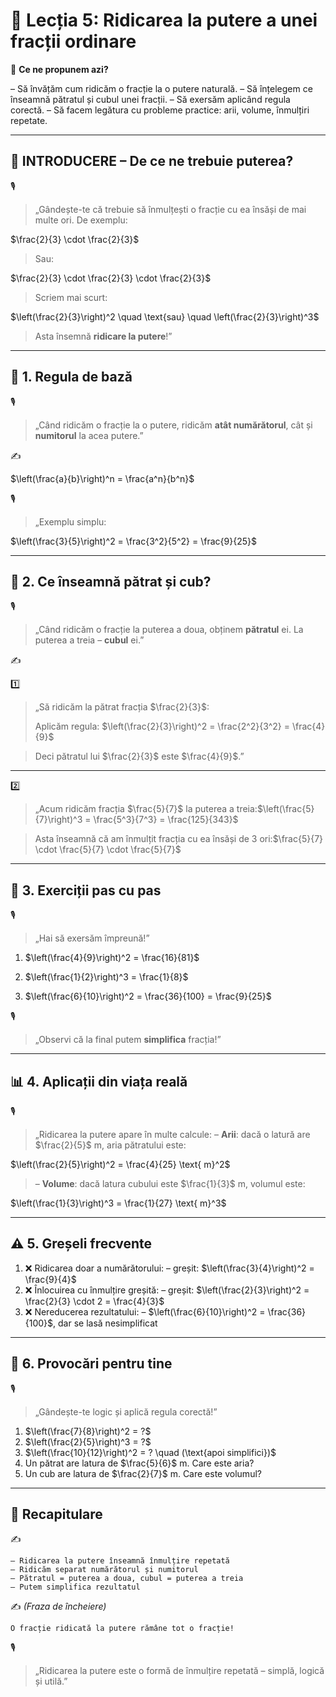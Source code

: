 # 📘 Lecția 5: Ridicarea la putere a unei fracții ordinare

🎯 **Ce ne propunem azi?**

– Să învățăm cum ridicăm o fracție la o putere naturală.
 – Să înțelegem ce înseamnă pătratul și cubul unei fracții.
 – Să exersăm aplicând regula corectă.
 – Să facem legătura cu probleme practice: arii, volume, înmulțiri repetate.

------

## 🔔 INTRODUCERE – De ce ne trebuie puterea?

🎙️

> „Gândește-te că trebuie să înmulțești o fracție cu ea însăși de mai multe ori.
>  De exemplu:

$\frac{2}{3} \cdot \frac{2}{3}$

> Sau:

$\frac{2}{3} \cdot \frac{2}{3} \cdot \frac{2}{3}$

> Scriem mai scurt:

$\left(\frac{2}{3}\right)^2 \quad \text{sau} \quad \left(\frac{2}{3}\right)^3$

> Asta însemnă **ridicare la putere**!”

------

## 🔹 1. Regula de bază

🎙️

> „Când ridicăm o fracție la o putere, ridicăm **atât numărătorul**, cât și **numitorul** la acea putere.”

✍️

$\left(\frac{a}{b}\right)^n = \frac{a^n}{b^n}$

🎙️

> „Exemplu simplu:

$\left(\frac{3}{5}\right)^2 = \frac{3^2}{5^2} = \frac{9}{25}$

------

## 🔹 2. Ce înseamnă pătrat și cub?

🎙️

> „Când ridicăm o fracție la puterea a doua, obținem **pătratul** ei.
>  La puterea a treia – **cubul** ei.”

✍️

1️⃣

> „Să ridicăm la pătrat fracția $\frac{2}{3}$:
>
> Aplicăm regula: $\left(\frac{2}{3}\right)^2 = \frac{2^2}{3^2} = \frac{4}{9}$

> Deci pătratul lui $\frac{2}{3}$ este $\frac{4}{9}$.”

------

2️⃣

> „Acum ridicăm fracția $\frac{5}{7}$ la puterea a treia:$\left(\frac{5}{7}\right)^3 = \frac{5^3}{7^3} = \frac{125}{343}$



> Asta înseamnă că am înmulțit fracția cu ea însăși de 3 ori:$\frac{5}{7} \cdot \frac{5}{7} \cdot \frac{5}{7}$

------

## 🔹 3. Exerciții pas cu pas

🎙️

> „Hai să exersăm împreună!”

1. $\left(\frac{4}{9}\right)^2 = \frac{16}{81}$

2. $\left(\frac{1}{2}\right)^3 = \frac{1}{8}$

3. $\left(\frac{6}{10}\right)^2 = \frac{36}{100} = \frac{9}{25}$

🎙️

> „Observi că la final putem **simplifica** fracția!”

------

## 📊 4. Aplicații din viața reală

🎙️

> „Ridicarea la putere apare în multe calcule:
>  – **Arii**: dacă o latură are $\frac{2}{5}$ m, aria pătratului este:

$\left(\frac{2}{5}\right)^2 = \frac{4}{25} \text{ m}^2$

> – **Volume**: dacă latura cubului este $\frac{1}{3}$ m, volumul este:

$\left(\frac{1}{3}\right)^3 = \frac{1}{27} \text{ m}^3$

------

## ⚠️ 5. Greșeli frecvente

1. ❌ Ridicarea doar a numărătorului:
    – greșit: $\left(\frac{3}{4}\right)^2 = \frac{9}{4}$
2. ❌ Înlocuirea cu înmulțire greșită:
    – greșit: $\left(\frac{2}{3}\right)^2 = \frac{2}{3} \cdot 2 = \frac{4}{3}$
3. ❌ Nereducerea rezultatului:
    – $\left(\frac{6}{10}\right)^2 = \frac{36}{100}$, dar se lasă nesimplificat

------

## 🧩 6. Provocări pentru tine

🎙️

> „Gândește-te logic și aplică regula corectă!”

1. $\left(\frac{7}{8}\right)^2 = ?$
2. $\left(\frac{2}{5}\right)^3 = ?$
3. $\left(\frac{10}{12}\right)^2 = ? \quad (\text{apoi simplifici})$
4. Un pătrat are latura de $\frac{5}{6}$ m. Care este aria?
5. Un cub are latura de $\frac{2}{7}$ m. Care este volumul?

------

## 🔁 Recapitulare

✍️

```
– Ridicarea la putere înseamnă înmulțire repetată
– Ridicăm separat numărătorul și numitorul
– Pătratul = puterea a doua, cubul = puterea a treia
– Putem simplifica rezultatul
```

✍️ *(Fraza de încheiere)*

```
O fracție ridicată la putere rămâne tot o fracție!
```

🎙️

> „Ridicarea la putere este o formă de înmulțire repetată – simplă, logică și utilă.”

